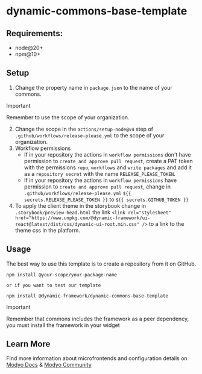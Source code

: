 # dynamic-commons-base-template

## Requirements:
- node@20+
- npm@10+

## Setup
1. Change the property name in `package.json` to the name of your commons.
> [!IMPORTANT]  
> Remember to use the scope of your organization.
2. Change the scope in the `actions/setup-node@v4` step of `.github/workflows/release-please.yml` to the scope of your organization.
3. Workflow permissions
   - If in your repository the actions in `workflow permissions` don't have permission to `create and approve pull request`, create a PAT token with the permissions `repo`, `workflows` and `write packages` and add it as a `repository secret` with the name `RELEASE_PLEASE_TOKEN`.
   - If in your repository the actions in `workflow permissions` have permission to `create and approve pull request`, change in `.github/workflows/release-please.yml` `${{ secrets.RELEASE_PLEASE_TOKEN }}` to `${{ secrets.GITHUB_TOKEN }}`
4. To apply the client theme in the storybook change in `.storybook/preview-head.html` the link `<link rel="stylesheet" href="https://www.unpkg.com/@dynamic-framework/ui-react@latest/dist/css/dynamic-ui-root.min.css" />` to a link to the theme css in the platform.

## Usage
The best way to use this template is to create a repository from it on GitHub.

```console
npm install @your-scope/your-package-name

or if you want to test our template

npm install @dynamic-framework/dynamic-commons-base-template
```

> [!IMPORTANT]  
> Remember that commons includes the framework as a peer dependency, you must install the framework in your widget

## Learn More
Find more information about microfrontends and configuration details on [Modyo Docs](https://docs.modyo.com) & [Modyo Community](https://www.modyo.com/community)
